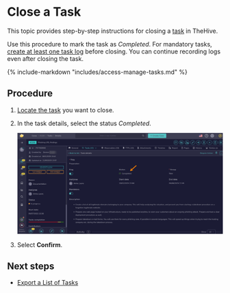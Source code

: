 # Close a Task

This topic provides step-by-step instructions for closing a [task](about-tasks.md) in TheHive.

Use this procedure to mark the task as *Completed*. For mandatory tasks, [create at least one task log](create-a-task-log.md) before closing. You can continue recording logs even after closing the task.

{% include-markdown "includes/access-manage-tasks.md" %}

<h2>Procedure</h2>

1. [Locate the task](../tasks/search-for-tasks/find-a-task.md) you want to close.

2. In the task details, select the status *Completed*.

    ![Close a task](../../../images/user-guides/analyst-corner/tasks/close-tasks.png)

3. Select **Confirm**.

<h2>Next steps</h2>

* [Export a List of Tasks](export-list-of-tasks.md)